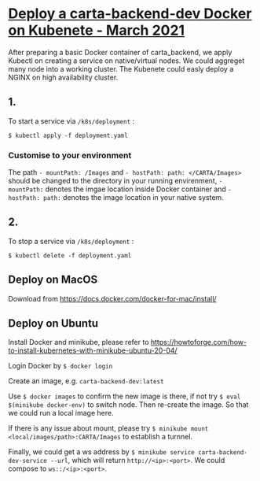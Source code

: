 # <span style="text-decoration:underline;">Deploy a carta-backend-dev Docker on Kubenete - March 2021</span>

After preparing a basic Docker container of carta_backend, we apply Kubectl on creating a service on native/virtual nodes. We could aggreget many node into a working cluster. The Kubenete could easly deploy a NGINX on high availability cluster.

## 1.
To start a service via `/k8s/deployment` :
```
$ kubectl apply -f deployment.yaml
```
### Customise to your environment
The path `- mountPath: /Images` and `- hostPath: path: </CARTA/Images>` should be changed to the directory in your running envirenment, `- mountPath:` denotes the imgae location inside Docker container and `- hostPath: path:` denotes the image location in your native system.

## 2.
To stop a service via `/k8s/deployment` :
```
$ kubectl delete -f deployment.yaml
```

## Deploy on MacOS
Download from https://docs.docker.com/docker-for-mac/install/

## Deploy on Ubuntu
Install Docker and minikube, please refer to https://howtoforge.com/how-to-install-kubernetes-with-minikube-ubuntu-20-04/

Login Docker by `$ docker login`

Create an image, e.g. `carta-backend-dev:latest`

Use `$ docker images` to confirm the new image is there, if not try `$ eval $(minikube docker-env)` to switch node.
Then re-create the image. So that we could run a local image here.

If there is any issue about mount, please try `$ minikube mount <local/images/path>:CARTA/Images` to establish a turnnel.

Finally, we could get a ws address by `$ minikube service carta-backend-dev-service --url`, which will return `http://<ip>:<port>`. We could compose to `ws::/<ip>:<port>`.
